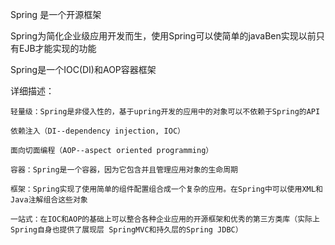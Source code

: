 Spring 是一个开源框架

Spring为简化企业级应用开发而生，使用Spring可以使简单的javaBen实现以前只有EJB才能实现的功能

Spring是一个IOC(DI)和AOP容器框架

详细描述：

	轻量级：Spring是非侵入性的，基于upring开发的应用中的对象可以不依赖于Spring的API

	依赖注入（DI--dependency injection, IOC）

	面向切面编程（AOP--aspect oriented programming）

	容器：Spring是一个容器，因为它包含并且管理应用对象的生命周期

	框架：Spring实现了使用简单的组件配置组合成一个复杂的应用。在Spring中可以使用XML和Java注解组合这些对象

	一站式：在IOC和AOP的基础上可以整合各种企业应用的开源框架和优秀的第三方类库（实际上Spring自身也提供了展现层 SpringMVC和持久层的Spring JDBC）














